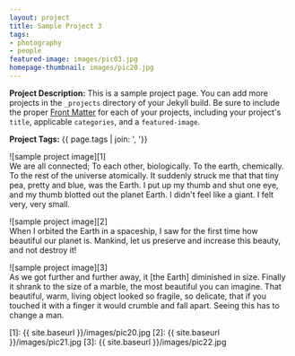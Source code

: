 ```yaml
---
layout: project
title: Sample Project 3
tags:
- photography
- people
featured-image: images/pic03.jpg
homepage-thumbnail: images/pic20.jpg
---
```


**Project Description:** This is a sample project page. You can add more projects in the `_projects` directory of your Jekyll build. Be sure to include the proper [Front Matter](https://jekyllrb.com/docs/frontmatter/) for each of your projects, including your project's `title`, applicable `categories`, and a `featured-image`.

**Project Tags:** {{ page.tags | join: ', '}}

![sample project image][1]  
We are all connected; To each other, biologically. To the earth, chemically. To the rest of the universe atomically. It suddenly struck me that that tiny pea, pretty and blue, was the Earth. I put up my thumb and shut one eye, and my thumb blotted out the planet Earth. I didn't feel like a giant. I felt very, very small.

![sample project image][2]  
When I orbited the Earth in a spaceship, I saw for the first time how beautiful our planet is. Mankind, let us preserve and increase this beauty, and not destroy it!

![sample project image][3]  
As we got further and further away, it [the Earth] diminished in size. Finally it shrank to the size of a marble, the most beautiful you can imagine. That beautiful, warm, living object looked so fragile, so delicate, that if you touched it with a finger it would crumble and fall apart. Seeing this has to change a man.


<!-- Referenced Images -->
[1]: {{ site.baseurl }}/images/pic20.jpg
[2]: {{ site.baseurl }}/images/pic21.jpg
[3]: {{ site.baseurl }}/images/pic22.jpg
